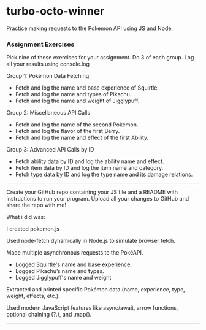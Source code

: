# turbo-octo-winner

Practice making requests to the Pokemon API using JS and Node.

### Assignment Exercises

Pick nine of these exercises for your assignment. Do 3 of each group. Log all your results using console.log

Group 1: Pokémon Data Fetching
- Fetch and log the name and base experience of Squirtle.
- Fetch and log the name and types of Pikachu.
- Fetch and log the name and weight of Jigglypuff.

Group 2: Miscellaneous API Calls
- Fetch and log the name of the second Pokémon.
- Fetch and log the flavor of the first Berry.
- Fetch and log the name and effect of the first Ability.

Group 3: Advanced API Calls by ID
- Fetch ability data by ID and log the ability name and effect.
- Fetch item data by ID and log the item name and category.
- Fetch type data by ID and log the type name and its damage relations.

---

Create your GitHub repo containing your JS file and a README with instructions to run your program. Upload all your changes to GitHub and share the repo with me!

What i did was:

I created pokemon.js

Used node-fetch dynamically in Node.js to simulate browser fetch.

Made multiple asynchronous requests to the PokéAPI.
- Logged Squirtle's name and base experience.
- Logged Pikachu’s name and types.
- Logged Jigglypuff's name and weight

Extracted and printed specific Pokémon data (name, experience, type, weight, effects, etc.).

Used modern JavaScript features like async/await, arrow functions, optional chaining (?.), and .map().

---